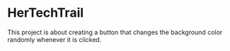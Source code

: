 # HerTechTrail
This project is about creating a button that changes the background color randomly whenever it is clicked.
